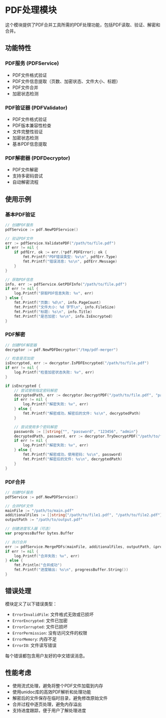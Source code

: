 # PDF处理模块

这个模块提供了PDF合并工具所需的PDF处理功能，包括PDF读取、验证、解密和合并。

## 功能特性

### PDF服务 (PDFService)
- PDF文件格式验证
- PDF文件信息提取（页数、加密状态、文件大小、标题）
- PDF文件合并
- 加密状态检测

### PDF验证器 (PDFValidator)
- PDF文件格式验证
- PDF版本兼容性检查
- 文件完整性验证
- 加密状态检测
- 基本PDF信息提取

### PDF解密器 (PDFDecryptor)
- PDF文件解密
- 支持多密码尝试
- 自动解密流程

## 使用示例

### 基本PDF验证

```go
// 创建PDF服务
pdfService := pdf.NewPDFService()

// 验证PDF文件
err := pdfService.ValidatePDF("/path/to/file.pdf")
if err != nil {
    if pdfErr, ok := err.(*pdf.PDFError); ok {
        fmt.Printf("PDF错误类型: %v\n", pdfErr.Type)
        fmt.Printf("错误消息: %s\n", pdfErr.Message)
    }
}

// 获取PDF信息
info, err := pdfService.GetPDFInfo("/path/to/file.pdf")
if err != nil {
    log.Printf("获取PDF信息失败: %v", err)
} else {
    fmt.Printf("页数: %d\n", info.PageCount)
    fmt.Printf("文件大小: %d 字节\n", info.FileSize)
    fmt.Printf("标题: %s\n", info.Title)
    fmt.Printf("是否加密: %v\n", info.IsEncrypted)
}
```

### PDF解密

```go
// 创建PDF解密器
decryptor := pdf.NewPDFDecryptor("/tmp/pdf-merger")

// 检查是否加密
isEncrypted, err := decryptor.IsPDFEncrypted("/path/to/file.pdf")
if err != nil {
    log.Printf("检查加密状态失败: %v", err)
}

if isEncrypted {
    // 尝试使用指定密码解密
    decryptedPath, err := decryptor.DecryptPDF("/path/to/file.pdf", "password")
    if err != nil {
        log.Printf("解密失败: %v", err)
    } else {
        fmt.Printf("解密成功，解密后的文件: %s\n", decryptedPath)
    }

    // 尝试使用多个密码解密
    passwords := []string{"", "password", "123456", "admin"}
    decryptedPath, password, err := decryptor.TryDecryptPDF("/path/to/file.pdf", passwords)
    if err != nil {
        log.Printf("解密失败: %v", err)
    } else {
        fmt.Printf("解密成功，使用密码: %s\n", password)
        fmt.Printf("解密后的文件: %s\n", decryptedPath)
    }
}
```

### PDF合并

```go
// 创建PDF服务
pdfService := pdf.NewPDFService()

// 合并PDF文件
mainFile := "/path/to/main.pdf"
additionalFiles := []string{"/path/to/file1.pdf", "/path/to/file2.pdf"}
outputPath := "/path/to/output.pdf"

// 创建进度写入器（可选）
var progressBuffer bytes.Buffer

// 执行合并
err := pdfService.MergePDFs(mainFile, additionalFiles, outputPath, &progressBuffer)
if err != nil {
    log.Printf("合并失败: %v", err)
} else {
    fmt.Println("合并成功")
    fmt.Printf("进度输出: %s\n", progressBuffer.String())
}
```

## 错误处理

模块定义了以下错误类型：

- `ErrorInvalidFile`: 文件格式无效或已损坏
- `ErrorEncrypted`: 文件已加密
- `ErrorCorrupted`: 文件已损坏
- `ErrorPermission`: 没有访问文件的权限
- `ErrorMemory`: 内存不足
- `ErrorIO`: 文件读写错误

每个错误都包含用户友好的中文错误消息。

## 性能考虑

- 使用流式处理，避免将整个PDF文件加载到内存
- 使用unidoc库的高效PDF解析和处理功能
- 解密后的文件保存在临时目录，避免修改原始文件
- 合并过程中逐页处理，避免内存溢出
- 支持进度跟踪，便于用户了解处理进度